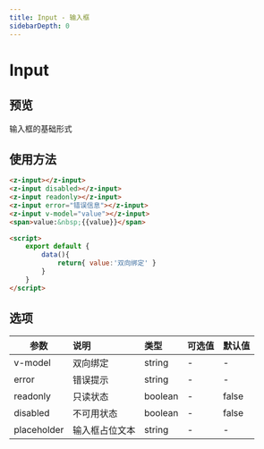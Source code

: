 ```yaml
---
title: Input - 输入框
sidebarDepth: 0
---
```

# Input

## 预览
输入框的基础形式

<ClientOnly>
  <input-demo/>
</ClientOnly>

## 使用方法
```html
<z-input></z-input>
<z-input disabled></z-input>
<z-input readonly></z-input>
<z-input error="错误信息"></z-input>
<z-input v-model="value"></z-input>
<span>value:&nbsp;{{value}}</span>

<script>
    export default {
        data(){
            return{ value:'双向绑定' }
        }
    }
</script>
```


## 选项
| 参数        | 说明          | 类型    | 可选值    | 默认值 |
| ----------- |:--------------|:--------|:----------|:------|
| v-model     | 双向绑定      | string  |-          |-      |
| error       | 错误提示      | string  |-          |-      |
| readonly    | 只读状态      | boolean |-          |false  |
| disabled    | 不可用状态    | boolean |-          |false  |
| placeholder | 输入框占位文本| string  |-          |-      |